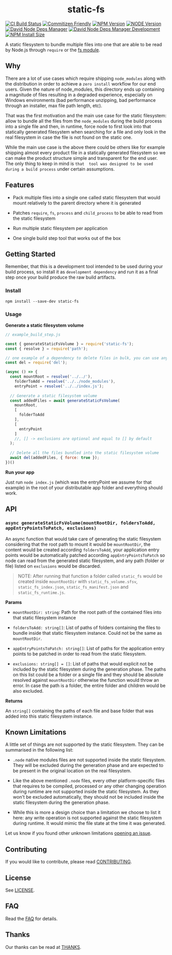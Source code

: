 <h1 align="center">
  static-fs
</h1> 

[![CI Build Status][ci-build-status-image]][ci-build-status-url]
[![Commitizen Friendly][commitizen-friendly-image]][commitizen-friendly-url]
[![NPM Version][npm-version-image]][npm-version-url]
[![NODE Version][node-version-image]][node-version-url]
[![David Node Deps Manager][david-node-deps-manager-image]][david-node-deps-manager-url]
[![David Node Deps Manager Development][david-node-deps-manager-dev-image]][david-node-deps-manager-dev-url]
[![NPM Install Size][npm-install-size-image]][npm-install-size-url]

A static filesystem to bundle multiple files into one that are
able to be read by Node.js through `require` or the [fs module](https://nodejs.org/api/fs.html).

## Why

There are a lot of use cases which require shipping `node_modules` along with the distribution in order to achieve a `zero install` workflow for our end users. Given the nature of node_modules, this directory ends up containing a magnitude of files resulting in a degraded experience, especially on Windows environments (bad performance unzipping, bad performance through an installer,  max file path length, etc).

That was the first motivation and the main use case for the static filesystem: 
allow to bundle all the files from the `node_modules` during the build process into a single file 
and then, in runtime, force node to first look into that statically generated 
filesystem when searching for a file and only look in the real filesystem 
in case the file is not found on the static one.

While the main use case is the above there could be others like for example shipping almost 
every product file in a statically generated filesystem so we can make the product structure 
simple and transparent for the end user. The only thing to keep in mind is `that 
tool was designed to be used during a build process` under certain assumptions.

## Features

- Pack multiple files into a single one called static filesystem that would 
mount relatively to the parent directory where it is generated

- Patches `require`, `fs`, `process` and `child_process` to be able to read 
from the static filesystem

- Run multiple static filesystem per application

- One single build step tool that works out of the box

## Getting Started

Remember, that this is a development tool intended to be used during your 
build process, so install it as `development dependency` and run it as 
a final step once your build produce the raw build artifacts.

### Install

`npm install --save-dev static-fs`

### Usage

**Generate a static filesystem volume**
```javascript
// example_build_step.js

const { generateStaticFsVolume } = require('static-fs');
const { resolve } = require('path');

// one example of a dependency to delete files in bulk, you can use any other
const del = require('del');

(async () => {
  const mountRoot = resolve('../../'), 
    folderToAdd = resolve('../../node_modules'),
    entryPoint = resolve('../../index.js');
  
  // Generate a static filesystem volume
  const addedFiles = await generateStaticFsVolume(
    mountRoot,
    [
      folderToAdd
    ],
    [
      entryPoint
    ]
    //, [] -> exclusions are optional and equal to [] by default
  );
  
  // Delete all the files bundled into the static filesystem volume
  await del(addedFiles, { force: true });
})()
```

**Run your app**

Just run `node index.js` (which was the entryPoint we assume for that example) 
in the root of your distributable app folder and everything should work. 

## API

### `async generateStaticFsVolume(mountRootDir, foldersToAdd, appEntryPointsToPatch, exclusions)`

An async function that would take care of generating the static filesystem 
considering that the root path to mount it would be `mountRootDir`, the content 
would be created according `foldersToAdd`, your application entry points 
would be automatically patched according `appEntryPointsToPatch` so node can read 
from the generated static filesystem, and any path (folder or file) listed on `exclusions`
would be discarded.

> NOTE: After running that function a folder called `static_fs` would be 
created inside `mountRootDir` with `static_fs_volume.sfsv`, `static_fs_index.json`, `static_fs_manifest.json` and 
`static_fs_runtime.js`.

**Params** 

- `mountRootDir: string`: Path for the root path of the contained files 
into that static filesystem instance

- `foldersToAdd: string[]`: List of paths of folders containing the files 
to bundle inside that static filesystem instance. Could not be the same as 
`mountRootDir`.

- `appEntryPointsToPatch: string[]`: List of paths for the application entry points 
to be patched in order to read from the static filesystem.

- `exclusions: string[] = []`: List of paths that would explicit not be included by 
the static filesystem during the generation phase. The paths on this list could 
be a folder or a single file and they should be absolute resolved against 
`mountRootDir` otherwise the function would throw an error. In case the path 
is a folder, the entire folder and children would be also excluded. 

**Returns**

An `string[]` containing the paths of each file and base folder 
that was added into this static filesystem instance. 

## Known Limitations

A little set of things are not supported by the static filesystem. They can 
be summarised in the following list:

- `.node` native modules files are not supported inside the static filesystem. 
They will be excluded during the generation phase and are expected to be present 
in the original location on the real filesystem.

- Like the above mentioned `.node` files, every other platform-specific files that
requires to be compiled, processed or any other changing operation during runtime are 
not supported inside the static filesystem. As they won't be excluded automatically, 
they should not be included inside the static filesystem during the generation phase. 

- While this is more a design choice than a limitation we choose to list it 
here: any write operation is not supported against the static filesystem during runtime.
It would mimic the file state at the time it was generated.

Let us know if you found other unknown limitations [opening an issue](https://github.com/elastic/static-fs/issues/new).

## Contributing

If you would like to contribute, please read [CONTRIBUTING](https://github.com/elastic/static-fs/blob/master/CONTRIBUTING.md).

## License

See [LICENSE](https://github.com/elastic/static-fs/blob/master/LICENSE).

## FAQ 

Read the [FAQ](https://github.com/elastic/static-fs/blob/master/FAQ.md) for details.

## Thanks

Our thanks can be read at [THANKS](https://github.com/elastic/static-fs/blob/master/THANKS.md).
  
[ci-build-status-image]: https://github.com/elastic/static-fs/workflows/CI.CD/badge.svg?branch=master 
[ci-build-status-url]: https://github.com/elastic/static-fs/actions?query=workflow%3ACI.CD+branch%3Amaster
[commitizen-friendly-image]: https://img.shields.io/badge/commitizen-friendly-brightgreen.svg
[commitizen-friendly-url]: http://commitizen.github.io/cz-cli
[npm-version-image]: https://img.shields.io/npm/v/static-fs
[npm-version-url]: https://www.npmjs.com/package/static-fs
[node-version-image]: https://img.shields.io/node/v/static-fs
[node-version-url]: https://nodejs.org/download/release/v10.19.0
[david-node-deps-manager-image]: https://img.shields.io/david/elastic/static-fs
[david-node-deps-manager-url]: https://david-dm.org/elastic/static-fs
[david-node-deps-manager-dev-image]: https://img.shields.io/david/dev/elastic/static-fs
[david-node-deps-manager-dev-url]: https://david-dm.org/elastic/static-fs?type=dev
[npm-install-size-image]: https://packagephobia.now.sh/badge?p=@elastic/static-fs
[npm-install-size-url]: https://packagephobia.now.sh/result?p=@elastic/static-fs
